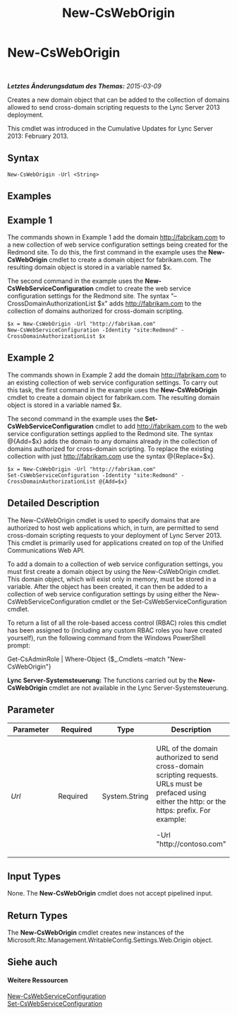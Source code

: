 ﻿---
title: New-CsWebOrigin
TOCTitle: New-CsWebOrigin
ms:assetid: 16053a99-b5ff-45e1-be95-b04e3f2fe528
ms:mtpsurl: https://technet.microsoft.com/de-de/library/JJ950236(v=OCS.15)
ms:contentKeyID: 52056289
ms.date: 05/19/2016
mtps_version: v=OCS.15
ms.translationtype: HT
---

# New-CsWebOrigin

 

_**Letztes Änderungsdatum des Themas:** 2015-03-09_

Creates a new domain object that can be added to the collection of domains allowed to send cross-domain scripting requests to the Lync Server 2013 deployment.

This cmdlet was introduced in the Cumulative Updates for Lync Server 2013: February 2013.

## Syntax

    New-CsWebOrigin -Url <String>

## Examples

## Example 1

The commands shown in Example 1 add the domain http://fabrikam.com to a new collection of web service configuration settings being created for the Redmond site. To do this, the first command in the example uses the **New-CsWebOrigin** cmdlet to create a domain object for fabrikam.com. The resulting domain object is stored in a variable named $x.

The second command in the example uses the **New-CsWebServiceConfiguration** cmdlet to create the web service configuration settings for the Redmond site. The syntax "–CrossDomainAuthorizationList $x" adds http://fabrikam.com to the collection of domains authorized for cross-domain scripting.

    $x = New-CsWebOrigin -Url "http://fabrikam.com"
    New-CsWebServiceConfiguration -Identity "site:Redmond" - CrossDomainAuthorizationList $x

## Example 2

The commands shown in Example 2 add the domain http://fabrikam.com to an existing collection of web service configuration settings. To carry out this task, the first command in the example uses the **New-CsWebOrigin** cmdlet to create a domain object for fabrikam.com. The resulting domain object is stored in a variable named $x.

The second command in the example uses the **Set-CsWebServiceConfiguration** cmdlet to add http://fabrikam.com to the web service configuration settings applied to the Redmond site. The syntax @{Add=$x} adds the domain to any domains already in the collection of domains authorized for cross-domain scripting. To replace the existing collection with just http://fabrikam.com use the syntax @{Replace=$x}.

    $x = New-CsWebOrigin -Url "http://fabrikam.com"
    Set-CsWebServiceConfiguration -Identity "site:Redmond" - CrossDomainAuthorizationList @{Add=$x}

## Detailed Description

The New-CsWebOrigin cmdlet is used to specify domains that are authorized to host web applications which, in turn, are permitted to send cross-domain scripting requests to your deployment of Lync Server 2013. This cmdlet is primarily used for applications created on top of the Unified Communications Web API.

To add a domain to a collection of web service configuration settings, you must first create a domain object by using the New-CsWebOrigin cmdlet. This domain object, which will exist only in memory, must be stored in a variable. After the object has been created, it can then be added to a collection of web service configuration settings by using either the New-CsWebServiceConfiguration cmdlet or the Set-CsWebServiceConfiguration cmdlet.

To return a list of all the role-based access control (RBAC) roles this cmdlet has been assigned to (including any custom RBAC roles you have created yourself), run the following command from the Windows PowerShell prompt:

Get-CsAdminRole | Where-Object {$\_.Cmdlets –match "New-CsWebOrigin"}

**Lync Server-Systemsteuerung:** The functions carried out by the **New-CsWebOrigin** cmdlet are not available in the Lync Server-Systemsteuerung.

## Parameter


<table>
<colgroup>
<col style="width: 25%" />
<col style="width: 25%" />
<col style="width: 25%" />
<col style="width: 25%" />
</colgroup>
<thead>
<tr class="header">
<th>Parameter</th>
<th>Required</th>
<th>Type</th>
<th>Description</th>
</tr>
</thead>
<tbody>
<tr class="odd">
<td><p><em>Url</em></p></td>
<td><p>Required</p></td>
<td><p>System.String</p></td>
<td><p>URL of the domain authorized to send cross-domain scripting requests. URLs must be prefaced using either the http: or the https: prefix. For example:</p>
<p>-Url &quot;http://contoso.com&quot;</p></td>
</tr>
</tbody>
</table>


## Input Types

None. The **New-CsWebOrigin** cmdlet does not accept pipelined input.

## Return Types

The **New-CsWebOrigin** cmdlet creates new instances of the Microsoft.Rtc.Management.WritableConfig.Settings.Web.Origin object.

## Siehe auch

#### Weitere Ressourcen

[New-CsWebServiceConfiguration](new-cswebserviceconfiguration.md)  
[Set-CsWebServiceConfiguration](set-cswebserviceconfiguration.md)

